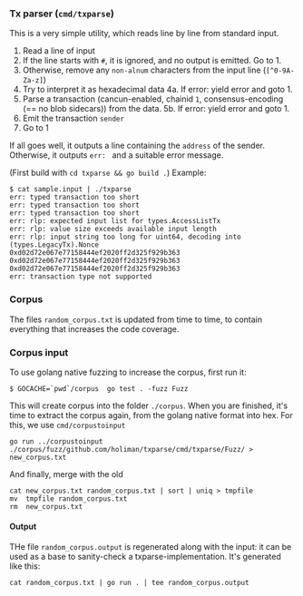 ### Tx parser (`cmd/txparse`)

This is a very simple utility, which reads line by line from standard input.

1. Read a line of input
2. If the line starts with `#`, it is ignored, and no output is emitted. Go to 1.
3. Otherwise, remove any `non-alnum` characters from the input line (`[^0-9A-Za-z]`)
4. Try to interpret it as hexadecimal data
   4a. If error: yield error and goto 1.
5. Parse a transaction (cancun-enabled, chainid `1`, consensus-encoding (== no blob sidecars)) from the data.
   5b. If error: yield error and goto 1.
6. Emit the transaction `sender`
7. Go to 1

If all goes well, it outputs a line containing the `address` of the sender.
Otherwise, it outputs `err: ` and a suitable error message.

(First build with `cd txparse && go build .`)
Example:


```
$ cat sample.input | ./txparse 
err: typed transaction too short
err: typed transaction too short
err: typed transaction too short
err: rlp: expected input list for types.AccessListTx
err: rlp: value size exceeds available input length
err: rlp: input string too long for uint64, decoding into (types.LegacyTx).Nonce
0xd02d72e067e77158444ef2020ff2d325f929b363
0xd02d72e067e77158444ef2020ff2d325f929b363
0xd02d72e067e77158444ef2020ff2d325f929b363
err: transaction type not supported
```

### Corpus

The files `random_corpus.txt` is updated from time to time, to contain everything that increases the code coverage.

### Corpus input 

To use golang native fuzzing to increase the corpus, first run it: 

```
$ GOCACHE=`pwd`/corpus  go test . -fuzz Fuzz
```

This will create corpus into the folder `./corpus`. When you are finished, it's time to extract the 
corpus again, from the golang native format into hex. For this, we use `cmd/corpustoinput`

```
go run ../corpustoinput ./corpus/fuzz/github.com/holiman/txparse/cmd/txparse/Fuzz/ > new_corpus.txt
```
And finally, merge with the old
```
cat new_corpus.txt random_corpus.txt | sort | uniq > tmpfile
mv  tmpfile random_corpus.txt 
rm  new_corpus.txt
```

#### Output

THe file `random_corpus.output` is regenerated along with the input: it can be used as a base to sanity-check
a txparse-implementation. It's generated like this: 

```
cat random_corpus.txt | go run . | tee random_corpus.output
```
